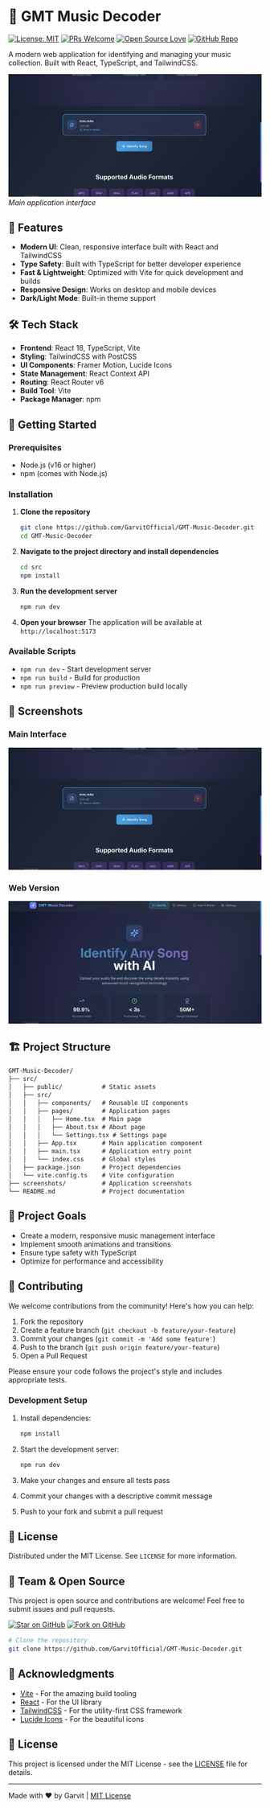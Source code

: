 # 🎵 GMT Music Decoder

[![License: MIT](https://img.shields.io/badge/License-MIT-yellow.svg)](https://opensource.org/licenses/MIT)
[![PRs Welcome](https://img.shields.io/badge/PRs-welcome-brightgreen.svg)](http://makeapullrequest.com)
[![Open Source Love](https://badges.frapsoft.com/os/v2/open-source.svg?v=103)](https://github.com/ellerbrock/open-source-badges/)
[![GitHub Repo](https://img.shields.io/badge/View%20on-GitHub-black?logo=github)](https://github.com/GarvitOfficial/GMT-Music-Decoder)

A modern web application for identifying and managing your music collection. Built with React, TypeScript, and TailwindCSS.

![Main Interface](/screenshots/main.png)
*Main application interface*

## 🚀 Features

- **Modern UI**: Clean, responsive interface built with React and TailwindCSS
- **Type Safety**: Built with TypeScript for better developer experience
- **Fast & Lightweight**: Optimized with Vite for quick development and builds
- **Responsive Design**: Works on desktop and mobile devices
- **Dark/Light Mode**: Built-in theme support

## 🛠️ Tech Stack

- **Frontend**: React 18, TypeScript, Vite
- **Styling**: TailwindCSS with PostCSS
- **UI Components**: Framer Motion, Lucide Icons
- **State Management**: React Context API
- **Routing**: React Router v6
- **Build Tool**: Vite
- **Package Manager**: npm

## 🚀 Getting Started

### Prerequisites

- Node.js (v16 or higher)
- npm (comes with Node.js)

### Installation

1. **Clone the repository**
   ```bash
   git clone https://github.com/GarvitOfficial/GMT-Music-Decoder.git
   cd GMT-Music-Decoder
   ```

2. **Navigate to the project directory and install dependencies**
   ```bash
   cd src
   npm install
   ```

3. **Run the development server**
   ```bash
   npm run dev
   ```

4. **Open your browser**
   The application will be available at `http://localhost:5173`

### Available Scripts

- `npm run dev` - Start development server
- `npm run build` - Build for production
- `npm run preview` - Preview production build locally

## 📸 Screenshots

### Main Interface
![Main Interface](/screenshots/main.png)

### Web Version
![Web Version](/screenshots/web.png)

## 🏗️ Project Structure

```
GMT-Music-Decoder/
├── src/
│   ├── public/           # Static assets
│   ├── src/
│   │   ├── components/   # Reusable UI components
│   │   ├── pages/        # Application pages
│   │   │   ├── Home.tsx  # Main page
│   │   │   ├── About.tsx # About page
│   │   │   └── Settings.tsx # Settings page
│   │   ├── App.tsx       # Main application component
│   │   ├── main.tsx      # Application entry point
│   │   └── index.css     # Global styles
│   ├── package.json      # Project dependencies
│   └── vite.config.ts    # Vite configuration
├── screenshots/          # Application screenshots
└── README.md             # Project documentation
```

## 🎯 Project Goals

- Create a modern, responsive music management interface
- Implement smooth animations and transitions
- Ensure type safety with TypeScript
- Optimize for performance and accessibility

## 🤝 Contributing

We welcome contributions from the community! Here's how you can help:

1. Fork the repository
2. Create a feature branch (`git checkout -b feature/your-feature`)
3. Commit your changes (`git commit -m 'Add some feature'`)
4. Push to the branch (`git push origin feature/your-feature`)
5. Open a Pull Request

Please ensure your code follows the project's style and includes appropriate tests.

### Development Setup

1. Install dependencies:
   ```bash
   npm install
   ```

2. Start the development server:
   ```bash
   npm run dev
   ```

3. Make your changes and ensure all tests pass
4. Commit your changes with a descriptive commit message
5. Push to your fork and submit a pull request

## 📄 License

Distributed under the MIT License. See `LICENSE` for more information.

## 👥 Team & Open Source

This project is open source and contributions are welcome! Feel free to submit issues and pull requests.

[![Star on GitHub](https://img.shields.io/github/stars/GarvitOfficial/GMT-Music-Decoder?style=social)](https://github.com/GarvitOfficial/GMT-Music-Decoder/stargazers)
[![Fork on GitHub](https://img.shields.io/github/forks/GarvitOfficial/GMT-Music-Decoder?style=social)](https://github.com/GarvitOfficial/GMT-Music-Decoder/fork)

```bash
# Clone the repository
git clone https://github.com/GarvitOfficial/GMT-Music-Decoder.git
```

## 🙏 Acknowledgments

- [Vite](https://vitejs.dev/) - For the amazing build tooling
- [React](https://reactjs.org/) - For the UI library
- [TailwindCSS](https://tailwindcss.com/) - For the utility-first CSS framework
- [Lucide Icons](https://lucide.dev/) - For the beautiful icons

## 📄 License

This project is licensed under the MIT License - see the [LICENSE](LICENSE) file for details.

---

Made with ❤️ by Garvit | [MIT License](LICENSE)
